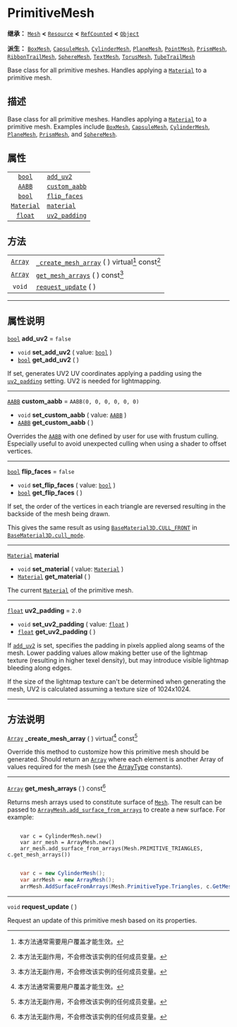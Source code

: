 <!-- ⚠ 请勿编辑本文件 ⚠ -->
<!-- 本文档使用脚本从 WeDot 引擎源码仓库生成。 -->
<!-- 生成脚本：https://github.com/WeDot-Engine/WeDot/tree/4.3/doc/tools/make_md.py； -->
<!-- 原文件：https://github.com/WeDot-Engine/WeDot/tree/4.3/doc/classes/PrimitiveMesh.xml。 -->

<div id="_class_primitivemesh"></div>

# PrimitiveMesh

**继承：** [`Mesh`](class_mesh.md) **<** [`Resource`](class_resource.md) **<** [`RefCounted`](class_refcounted.md) **<** [`Object`](class_object.md)

**派生：** [`BoxMesh`](class_boxmesh.md), [`CapsuleMesh`](class_capsulemesh.md), [`CylinderMesh`](class_cylindermesh.md), [`PlaneMesh`](class_planemesh.md), [`PointMesh`](class_pointmesh.md), [`PrismMesh`](class_prismmesh.md), [`RibbonTrailMesh`](class_ribbontrailmesh.md), [`SphereMesh`](class_spheremesh.md), [`TextMesh`](class_textmesh.md), [`TorusMesh`](class_torusmesh.md), [`TubeTrailMesh`](class_tubetrailmesh.md)

Base class for all primitive meshes. Handles applying a [`Material`](class_material.md) to a primitive mesh.

## 描述

Base class for all primitive meshes. Handles applying a [`Material`](class_material.md) to a primitive mesh. Examples include [`BoxMesh`](class_boxmesh.md), [`CapsuleMesh`](class_capsulemesh.md), [`CylinderMesh`](class_cylindermesh.md), [`PlaneMesh`](class_planemesh.md), [`PrismMesh`](class_prismmesh.md), and [`SphereMesh`](class_spheremesh.md).

## 属性

|||
|:-:|:--|
| [`bool`](class_bool.md)         | [`add_uv2`](#class_primitivemesh_property_add_uv2)         | ``false``                  |
| [`AABB`](class_aabb.md)         | [`custom_aabb`](#class_primitivemesh_property_custom_aabb) | ``AABB(0, 0, 0, 0, 0, 0)`` |
| [`bool`](class_bool.md)         | [`flip_faces`](#class_primitivemesh_property_flip_faces)   | ``false``                  |
| [`Material`](class_material.md) | [`material`](#class_primitivemesh_property_material)       |                            |
| [`float`](class_float.md)       | [`uv2_padding`](#class_primitivemesh_property_uv2_padding) | ``2.0``                    |

## 方法

|||
|:-:|:--|
| [`Array`](class_array.md) | [`_create_mesh_array`](#class_primitivemesh_private_method__create_mesh_array) ( ) virtual[^virtual] const[^const] |
| [`Array`](class_array.md) | [`get_mesh_arrays`](#class_primitivemesh_method_get_mesh_arrays) ( ) const[^const]                                 |
| `void`                    | [`request_update`](#class_primitivemesh_method_request_update) ( )                                                 |

<!-- rst-class:: classref-section-separator -->

---

## 属性说明

<div id="_class_primitivemesh_property_add_uv2"></div>

[`bool`](class_bool.md) **add_uv2** = ``false`` <div id="class_primitivemesh_property_add_uv2"></div>

- `void` **set_add_uv2** ( value: [`bool`](class_bool.md) )
- [`bool`](class_bool.md) **get_add_uv2** ( )

If set, generates UV2 UV coordinates applying a padding using the [`uv2_padding`](#class_primitivemesh_property_uv2_padding) setting. UV2 is needed for lightmapping.

<!-- rst-class:: classref-item-separator -->

---

<div id="_class_primitivemesh_property_custom_aabb"></div>

[`AABB`](class_aabb.md) **custom_aabb** = ``AABB(0, 0, 0, 0, 0, 0)`` <div id="class_primitivemesh_property_custom_aabb"></div>

- `void` **set_custom_aabb** ( value: [`AABB`](class_aabb.md) )
- [`AABB`](class_aabb.md) **get_custom_aabb** ( )

Overrides the [`AABB`](class_aabb.md) with one defined by user for use with frustum culling. Especially useful to avoid unexpected culling when using a shader to offset vertices.

<!-- rst-class:: classref-item-separator -->

---

<div id="_class_primitivemesh_property_flip_faces"></div>

[`bool`](class_bool.md) **flip_faces** = ``false`` <div id="class_primitivemesh_property_flip_faces"></div>

- `void` **set_flip_faces** ( value: [`bool`](class_bool.md) )
- [`bool`](class_bool.md) **get_flip_faces** ( )

If set, the order of the vertices in each triangle are reversed resulting in the backside of the mesh being drawn.

This gives the same result as using [`BaseMaterial3D.CULL_FRONT`](#class_basematerial3d_constant_cull_front) in [`BaseMaterial3D.cull_mode`](#class_basematerial3d_property_cull_mode).

<!-- rst-class:: classref-item-separator -->

---

<div id="_class_primitivemesh_property_material"></div>

[`Material`](class_material.md) **material** <div id="class_primitivemesh_property_material"></div>

- `void` **set_material** ( value: [`Material`](class_material.md) )
- [`Material`](class_material.md) **get_material** ( )

The current [`Material`](class_material.md) of the primitive mesh.

<!-- rst-class:: classref-item-separator -->

---

<div id="_class_primitivemesh_property_uv2_padding"></div>

[`float`](class_float.md) **uv2_padding** = ``2.0`` <div id="class_primitivemesh_property_uv2_padding"></div>

- `void` **set_uv2_padding** ( value: [`float`](class_float.md) )
- [`float`](class_float.md) **get_uv2_padding** ( )

If [`add_uv2`](#class_primitivemesh_property_add_uv2) is set, specifies the padding in pixels applied along seams of the mesh. Lower padding values allow making better use of the lightmap texture (resulting in higher texel density), but may introduce visible lightmap bleeding along edges.

If the size of the lightmap texture can't be determined when generating the mesh, UV2 is calculated assuming a texture size of 1024x1024.

<!-- rst-class:: classref-section-separator -->

---

## 方法说明

<div id="_class_primitivemesh_private_method__create_mesh_array"></div>

[`Array`](class_array.md) **_create_mesh_array** ( ) virtual[^virtual] const[^const]<div id="class_primitivemesh_private_method__create_mesh_array"></div>

Override this method to customize how this primitive mesh should be generated. Should return an [`Array`](class_array.md) where each element is another Array of values required for the mesh (see the [ArrayType](#enum_mesh_arraytype) constants).

<!-- rst-class:: classref-item-separator -->

---

<div id="_class_primitivemesh_method_get_mesh_arrays"></div>

[`Array`](class_array.md) **get_mesh_arrays** ( ) const[^const]<div id="class_primitivemesh_method_get_mesh_arrays"></div>

Returns mesh arrays used to constitute surface of [`Mesh`](class_mesh.md). The result can be passed to [`ArrayMesh.add_surface_from_arrays`](#class_arraymesh_method_add_surface_from_arrays) to create a new surface. For example:



```gdscript

    var c = CylinderMesh.new()
    var arr_mesh = ArrayMesh.new()
    arr_mesh.add_surface_from_arrays(Mesh.PRIMITIVE_TRIANGLES, c.get_mesh_arrays())
```

```csharp

    var c = new CylinderMesh();
    var arrMesh = new ArrayMesh();
    arrMesh.AddSurfaceFromArrays(Mesh.PrimitiveType.Triangles, c.GetMeshArrays());
```







<!-- rst-class:: classref-item-separator -->

---

<div id="_class_primitivemesh_method_request_update"></div>

`void` **request_update** ( )<div id="class_primitivemesh_method_request_update"></div>

Request an update of this primitive mesh based on its properties.

[^virtual]: 本方法通常需要用户覆盖才能生效。
[^const]: 本方法无副作用，不会修改该实例的任何成员变量。
[^vararg]: 本方法除了能接受在此处描述的参数外，还能够继续接受任意数量的参数。
[^constructor]: 本方法用于构造某个类型。
[^static]: 调用本方法无需实例，可直接使用类名进行调用。
[^operator]: 本方法描述的是使用本类型作为左操作数的有效运算符。
[^bitfield]: 这个值是由下列位标志构成位掩码的整数。
[^void]: 无返回值。
